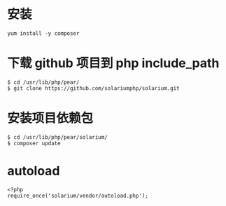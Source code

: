 
# 安装

```
yum install -y composer
```

# 下载 github 项目到 php include_path

```
$ cd /usr/lib/php/pear/
$ git clone https://github.com/solariumphp/solarium.git
```

# 安装项目依赖包

```
$ cd /usr/lib/php/pear/solarium/
$ composer update
```

# autoload
 
```
<?php
require_once('solarium/vendor/autoload.php');
```
